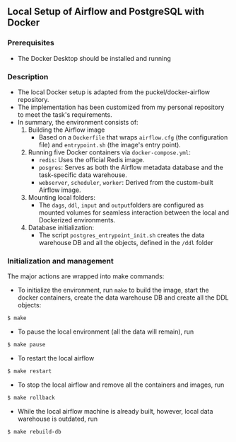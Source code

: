 ## Local Setup of Airflow and PostgreSQL with Docker

### Prerequisites

- The Docker Desktop should be installed and running

### Description
- The local Docker setup is adapted from the puckel/docker-airflow repository.
- The implementation has been customized from my personal repository to meet the task's requirements.
- In summary, the environment consists of:
  1. Building the Airflow image
     -  Based on a `Dockerfile` that wraps `airflow.cfg` (the configuration file) and `entrypoint.sh` (the image's entry point).
  2. Running five Docker containers via `docker-compose.yml`:
     - `redis`: Uses the official Redis image.
     - `posgres`: Serves as both the Airflow metadata database and the task-specific data warehouse.
     - `webserver`, `scheduler`, `worker`: Derived from the custom-built Airflow image.
  3. Mounting local folders:
     - The `dags`, `ddl`, `input` and `output`folders are configured as mounted volumes for seamless interaction between the local and Dockerized environments.
  4. Database initialization:
     - The script `postgres_entrypoint_init.sh` creates the data warehouse DB and all the objects, defined in the `/ddl` folder
### Initialization and management
The major actions are wrapped into make commands:
- To initialize the environment, run `make` to build the image, start the docker containers, create the data warehouse
DB and create all the DDL objects:
```bash
$ make
```
- To pause the local environment (all the data will remain), run
```bash
$ make pause
```
- To restart the local airflow 
```bash
$ make restart
```
- To stop the local airflow and remove all the containers and images, run
```bash
$ make rollback
```
- While the local airflow machine is already built, however, local data warehouse is outdated, run 
```bash
$ make rebuild-db
```
